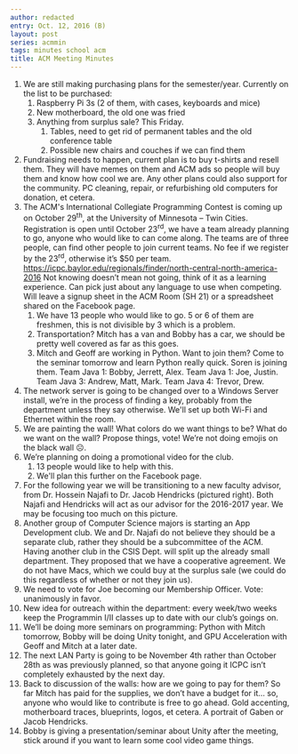 ```yaml
---
author: redacted
entry: Oct. 12, 2016 (B)
layout: post
series: acmmin
tags: minutes school acm
title: ACM Meeting Minutes
---
```


1. We are still making purchasing plans for the semester/year. Currently on the
   list to be purchased:
   1. Raspberry Pi 3s (2 of them, with cases, keyboards and mice)
   2. New motherboard, the old one was fried
   3. Anything from surplus sale? This Friday.
      1. Tables, need to get rid of permanent tables and the old conference
         table
      2. Possible new chairs and couches if we can find them
2. Fundraising needs to happen, current plan is to buy t-shirts and resell them.
   They will have memes on them and ACM ads so people will buy them and know how
   cool we are. Any other plans could also support for the community. PC
   cleaning, repair, or refurbishing old computers for donation, et cetera.
3. The ACM's International Collegiate Programming Contest is coming up on
   October 29<sup>th</sup>, at the University of Minnesota – Twin Cities.
   Registration is open until October 23<sup>rd</sup>, we have a team already
   planning to go, anyone who would like to can come along. The teams are of
   three people, can find other people to join current teams. No fee if we
   register by the 23<sup>rd</sup>, otherwise it’s $50 per team.
   <https://icpc.baylor.edu/regionals/finder/north-central-north-america-2016>
   Not knowing doesn’t mean not going, think of it as a learning experience. Can
   pick just about any language to use when competing. Will leave a signup sheet
   in the ACM Room (SH 21) or a spreadsheet shared on the Facebook page.
   1. We have 13 people who would like to go. 5 or 6 of them are freshmen, this
      is not divisible by 3 which is a problem.
   2. Transportation? Mitch has a van and Bobby has a car, we should be pretty
      well covered as far as this goes.
   3. Mitch and Geoff are working in Python. Want to join them? Come to the
      seminar tomorrow and learn Python really quick. Soren is joining them.
      Team Java 1: Bobby, Jerrett, Alex. Team Java 1: Joe, Justin. Team Java 3:
      Andrew, Matt, Mark. Team Java 4: Trevor, Drew.
4. The network server is going to be changed over to a Windows Server install,
   we’re in the process of finding a key, probably from the department unless
   they say otherwise. We'll set up both Wi-Fi and Ethernet within the room.
5. We are painting the wall! What colors do we want things to be? What do we
   want on the wall? Propose things, vote! We’re not doing emojis on the black
   wall ☹.
6. We’re planning on doing a promotional video for the club.
   1. 13 people would like to help with this.
   2. We'll plan this further on the Facebook page.
7. For the following year we will be transitioning to a new faculty advisor,
   from Dr. Hossein Najafi to Dr. Jacob Hendricks (pictured right). Both Najafi
   and Hendricks will act as our advisor for the 2016-2017 year. We may be
   focusing too much on this picture.
8. Another group of Computer Science majors is starting an App Development club.
   We and Dr. Najafi do not believe they should be a separate club, rather they
   should be a subcommittee of the ACM. Having another club in the CSIS Dept.
   will split up the already small department. They proposed that we have a
   cooperative agreement. We do not have Macs, which we could buy at the surplus
   sale (we could do this regardless of whether or not they join us).
9. We need to vote for Joe becoming our Membership Officer. Vote: unanimously in
   favor.
10. New idea for outreach within the department: every week/two weeks keep the
    Programmin I/II classes up to date with our club’s goings on.
11. We’ll be doing more seminars on programming: Python with Mitch tomorrow,
    Bobby will be doing Unity tonight, and GPU Acceleration with Geoff and Mitch
    at a later date.
12. The next LAN Party is going to be November 4th rather than October 28th as
    was previously planned, so that anyone going it ICPC isn’t completely
    exhausted by the next day.
13. Back to discussion of the walls: how are we going to pay for them? So far
    Mitch has paid for the supplies, we don’t have a budget for it... so, anyone
    who would like to contribute is free to go ahead. Gold accenting,
    motherboard traces, blueprints, logos, et cetera. A portrait of Gaben or
    Jacob Hendricks.
14. Bobby is giving a presentation/seminar about Unity after the meeting, stick
    around if you want to learn some cool video game things.
